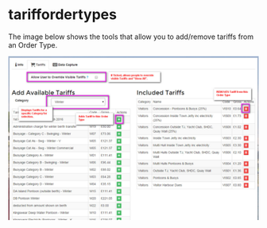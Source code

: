 # tariffordertypes

The image below shows the tools that allow you to add/remove tariffs from an Order Type.

![Order Type Tariff Tools](../.gitbook/assets/addingTariffsToOrderType.jpg)

